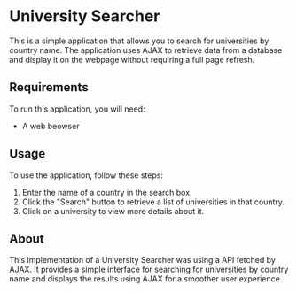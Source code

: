 # University Searcher

This is a simple application that allows you to search for universities by country name. The application uses AJAX to retrieve data from a database and display it on the webpage without requiring a full page refresh.

## Requirements

To run this application, you will need:

- A web beowser

## Usage

To use the application, follow these steps:

1. Enter the name of a country in the search box.
2. Click the "Search" button to retrieve a list of universities in that country.
3. Click on a university to view more details about it.

## About

This implementation of a University Searcher was using a API fetched by AJAX. It provides a simple interface for searching for universities by country name and displays the results using AJAX for a smoother user experience.
